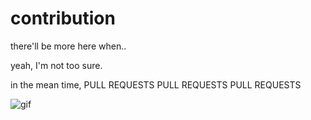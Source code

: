 contribution
============

there'll be more here when..

yeah, I'm not too sure.

in the mean time, PULL REQUESTS PULL REQUESTS PULL REQUESTS

![gif](http://media3.giphy.com/media/Nx2Lx1RmLadtC/giphy.gif)
